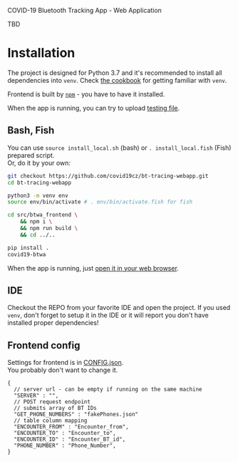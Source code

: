 COVID-19 Bluetooth Tracking App - Web Application

TBD

# Installation

The project is designed for Python 3.7 and it's recommended to install all dependencies into `venv`.
Check [the cookbook](https://uoa-eresearch.github.io/eresearch-cookbook/recipe/2014/11/26/python-virtual-env/)
for getting familiar with `venv`.

Frontend is built by [`npm`](https://www.npmjs.com/) - you have to have it installed.

When the app is running, you can try to upload [testing file](testdata/usertable.xls).

## Bash, Fish

You can use `source install_local.sh` (bash) or `. install_local.fish` (Fish) prepared script.  
Or, do it by your own:

```bash
git checkout https://github.com/covid19cz/bt-tracing-webapp.git
cd bt-tracing-webapp

python3 -m venv env
source env/bin/activate # . env/bin/activate.fish for fish

cd src/btwa_frontend \
    && npm i \
    && npm run build \
    && cd ../..

pip install .
covid19-btwa
```

When the app is running, just [open it in your web browser](http://localhost:8080).

## IDE

Checkout the REPO from your favorite IDE and open the project. If you used `venv`, don't forget to setup it in the IDE or it will report
you don't have installed proper dependencies!

## Frontend config

Settings for frontend is in [CONFIG.json](src/btwa_frontend/CONFIG.json).  
You probably don't want to change it.

```
{
  // server url - can be empty if running on the same machine
  "SERVER" : "",
  // POST request endpoint
  // submits array of BT IDs
  "GET_PHONE_NUMBERS" : "fakePhones.json"
  // table column mapping
  "ENCOUNTER_FROM" : "Encounter_from",  
  "ENCOUNTER_TO" : "Encounter_to",
  "ENCOUNTER_ID" : "Encounter_BT_id",
  "PHONE_NUMBER" : "Phone_Number",
}
```
